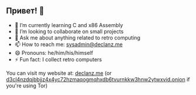 ## Привет! 👋

<!--
**D3CL4NZ/D3CL4NZ** is a ✨ _special_ ✨ repository because its `README.md` (this file) appears on your GitHub profile.

Here are some ideas to get you started:

- 🔭 I’m currently working on ...
- 🌱 I’m currently learning ...
- 👯 I’m looking to collaborate on ...
- 🤔 I’m looking for help with ...
- 💬 Ask me about ...
- 📫 How to reach me: ...
- 😄 Pronouns: ...
- ⚡ Fun fact: ...
-->

- 🌱 I’m currently learning C and x86 Assembly
- 👯 I’m looking to collaborate on small projects
- 💬 Ask me about anything related to retro computing
- 📫 How to reach me: <sysadmin@declanz.me>
- 😄 Pronouns: he/him/his/himself
- ⚡ Fun fact: I collect retro computers

You can visit my website at: [declanz.me](https://www.declanz.me) (or [d3cl4nzdqjbbjjz4x4yc72hzmaqogmqhxdb6tvurnkkw3hnw2ytwxvid.onion](http://www.d3cl4nzdqjbbjjz4x4yc72hzmaqogmqhxdb6tvurnkkw3hnw2ytwxvid.onion) if you're using Tor)
